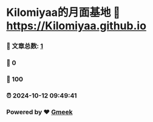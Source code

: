 # Kilomiyaa的月面基地 :link: https://Kilomiyaa.github.io 
### :page_facing_up: 文章总数: [1](https://Kilomiyaa.github.io/tag.html) 
### :speech_balloon: 0 
### :hibiscus: 100 
### :alarm_clock: 2024-10-12 09:49:41 
### Powered by :heart: [Gmeek](https://github.com/Meekdai/Gmeek)

